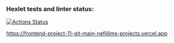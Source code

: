 ### Hexlet tests and linter status:
[![Actions Status](https://github.com/SergeiZinovev1994/frontend-project-11/actions/workflows/hexlet-check.yml/badge.svg)](https://github.com/SergeiZinovev1994/frontend-project-11/actions)

https://frontend-project-11-git-main-nefijlims-projects.vercel.app